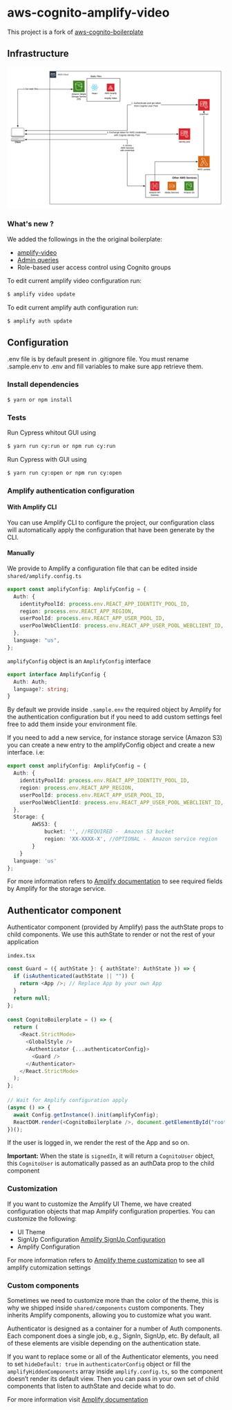 # aws-cognito-amplify-video

This project is a fork of [aws-cognito-boilerplate](https://github.com/trackit/aws-cognito-boilerplate)

## Infrastructure

![Access AWS Services with a User Pool and an Identity Pool](aws-cognito-amplify-video.png)

### What's new ?

We added the followings in the the original boilerplate:
- [amplify-video](https://github.com/awslabs/amplify-video)
- [Admin queries](https://docs.amplify.aws/cli/auth/admin)
- Role-based user access control using Cognito groups

To edit current amplify video configuration run:

```bash
$ amplify video update
```

To edit current amplify auth configuration run:
```bash
$ amplify auth update
```

## Configuration

.env file is by default present in .gitignore file.
You must rename .sample.env to .env and fill variables to make sure app retrieve them.

### Install dependencies

```bash
$ yarn or npm install
```

### Tests

Run Cypress whitout GUI using 
```bash
$ yarn run cy:run or npm run cy:run
```
Run Cypress with GUI using 
```bash
$ yarn run cy:open or npm run cy:open
```

### Amplify authentication configuration

#### With Amplify CLI

You can use Amplify CLI to configure the project, our configuration class will automatically apply the configuration that have been generate by the CLI.

#### Manually

We provide to Amplify a configuration file that can be edited inside `shared/amplify.config.ts`

```ts
export const amplifyConfig: AmplifyConfig = {
  Auth: {
    identityPoolId: process.env.REACT_APP_IDENTITY_POOL_ID,
    region: process.env.REACT_APP_REGION,
    userPoolId: process.env.REACT_APP_USER_POOL_ID,
    userPoolWebClientId: process.env.REACT_APP_USER_POOL_WEBCLIENT_ID,
  },
  language: "us",
};
```

`amplifyConfig` object is an `AmplifyConfig` interface

```ts
export interface AmplifyConfig {
  Auth: Auth;
  language?: string;
}
```

By default we provide inside `.sample.env` the required object by Amplify for the authentication configuration but if you need to add custom settings feel free to add them inside your environment file.

If you need to add a new service, for instance storage service (Amazon S3) you can create a new entry to the amplifyConfig object and create a new interface.
i.e:

```ts
export const amplifyConfig: AmplifyConfig = {
  Auth: {
    identityPoolId: process.env.REACT_APP_IDENTITY_POOL_ID,
    region: process.env.REACT_APP_REGION,
    userPoolId: process.env.REACT_APP_USER_POOL_ID,
    userPoolWebClientId: process.env.REACT_APP_USER_POOL_WEBCLIENT_ID,
  },
  Storage: {
        AWSS3: {
            bucket: '', //REQUIRED -  Amazon S3 bucket
            region: 'XX-XXXX-X', //OPTIONAL -  Amazon service region
        }
    }
  language: 'us'
};
```

For more information refers to [Amplify documentation](https://aws-amplify.github.io/docs/js/storage#manual-setup) to see required fields by Amplify for the storage service.

## Authenticator component

Authenticator component (provided by Amplify) pass the authState props to child components.
We use this authState to render or not the rest of your application

`index.tsx`

```ts
const Guard = ({ authState }: { authState?: AuthState }) => {
  if (isAuthenticated(authState || "")) {
    return <App />; // Replace App by your own App
  }
  return null;
};

const CognitoBoilerplate = () => {
  return (
    <React.StrictMode>
      <GlobalStyle />
      <Authenticator {...authenticatorConfig}>
        <Guard />
      </Authenticator>
    </React.StrictMode>
  );
};

// Wait for Amplify configuration apply
(async () => {
  await Config.getInstance().init(amplifyConfig);
  ReactDOM.render(<CognitoBoilerplate />, document.getElementById("root"));
})();
```

If the user is logged in, we render the rest of the App and so on.

**Important:**
When the state is `signedIn`, it will return a `CognitoUser` object, this `CognitoUser` is automatically passed as an authData prop to the child component

### Customization

If you want to customize the Amplify UI Theme, we have created configuration objects that map Amplify configuration properties. You can customize the following:

- UI Theme
- SignUp Configuration [Amplify SignUp Configuration](https://aws-amplify.github.io/docs/js/react#signup-configuration)
- Amplify Configuration

For more information refers to [Amplify theme customization](https://aws-amplify.github.io/docs/js/authentication#customize-ui-theme) to see all amplify cutomization settings

### Custom components

Sometimes we need to customize more than the color of the theme, this is why we shipped inside `shared/components` custom components. They inherits Amplify components, allowing you to customize what you want.

Authenticator is designed as a container for a number of Auth components. Each component does a single job, e.g., SignIn, SignUp, etc. By default, all of these elements are visible depending on the authentication state.

If you want to replace some or all of the Authenticator elements, you need to set `hideDefault: true` in `authenticatorConfig` object or fill the `amplifyHiddenComponents` array inside `amplify.config.ts`, so the component doesn’t render its default view. Then you can pass in your own set of child components that listen to authState and decide what to do.

For more information visit [Amplify documentation](https://aws-amplify.github.io/docs/js/authentication#create-your-own-ui)
